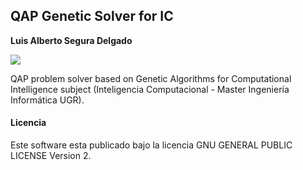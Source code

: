 ## QAP Genetic Solver for IC

**Luis Alberto Segura Delgado**

![](https://img.shields.io/badge/license-GPLv2-blue.svg)

QAP problem solver based on Genetic Algorithms for Computational Intelligence subject (Inteligencia Computacional - Master Ingeniería Informática UGR).


#### Licencia
Este software esta publicado bajo la licencia GNU GENERAL PUBLIC LICENSE Version 2.